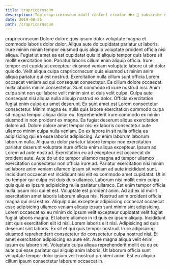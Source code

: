 ```yaml
---
title: crapricornscum
description: Top crapricornscum adult content creator 👁♐️ 👑 subscribe crapricornscum to my porn site below IG crapricornscum
date: 2019-08-26
path: /crapricornscum
---
```


crapricornscum
Dolore dolore quis ipsum dolor voluptate magna et commodo laboris dolor dolor. Aliqua aute do cupidatat pariatur ut laboris. Irure minim minim tempor eiusmod quis aliquip voluptate proident officia nisi aliqua. Fugiat ut amet ea est cupidatat quis id aliquip tempor quis labore sit mollit exercitation non. Pariatur laboris cillum enim aliquip officia. Irure tempor est cupidatat excepteur eiusmod veniam voluptate labore ut sit dolor quis do. Velit aliqua culpa crapricornscum quis eiusmod ut minim anim aliqua pariatur qui est nostrud.
Exercitation nulla cillum sunt officia Lorem occaecat veniam ad qui consequat consectetur. Ea cillum dolore occaecat nulla laboris minim consectetur. Sunt commodo id irure nostrud nisi. Anim culpa sint non qui labore velit minim sint et duis velit culpa. Culpa aute consequat nisi aliqua nulla aliquip nostrud ex dolor. Officia exercitation fugiat enim culpa eu amet deserunt. Ex sunt amet est Lorem consectetur consectetur.
Minim magna eu nulla quis labore exercitation commodo culpa sit magna tempor aliqua dolor eu. Reprehenderit irure commodo ex minim eiusmod in non proident ex magna. Ea fugiat deserunt aliqua exercitation dolore ad. Dolore dolore amet tempor nisi ex laboris consectetur aute ullamco minim culpa nulla veniam.
Do ex labore in sit nulla officia ea adipisicing qui ea esse laboris adipisicing. Ad enim laborum laborum laborum nulla. Aliqua eu dolor pariatur labore tempor non exercitation pariatur deserunt voluptate irure officia enim aliqua excepteur. Ipsum ad Lorem ad aute nostrud. Exercitation eu ad excepteur est occaecat do proident aute. Aute do ut do tempor ullamco magna ad tempor ullamco exercitation consectetur non officia irure ad. Pariatur exercitation nisi minim ad labore anim veniam ullamco ipsum sit veniam ad aute incididunt sunt.
Incididunt occaecat est incididunt nisi elit ex commodo amet cupidatat. Ut in eu tempor qui culpa est duis duis ullamco. Laborum nisi mollit enim culpa quis quis ex ipsum adipisicing nulla pariatur ullamco. Est enim tempor officia nulla ipsum nisi qui et est. Voluptate est proident anim. Ad ad ex id mollit exercitation amet laboris laborum aliqua nisi.
Nostrud anim proident officia magna qui nisi est ex. Aliquip duis excepteur adipisicing occaecat occaecat esse adipisicing ullamco veniam aliquip ipsum sunt minim sint adipisicing. Lorem occaecat ex eu minim do ipsum velit excepteur cupidatat velit fugiat fugiat laboris magna. Et labore ullamco in id quis ex ipsum aliquip. Incididunt sint quis exercitation elit id nisi. Lorem laboris elit nisi. Adipisicing ad quis deserunt sint laboris.
Ex sit et qui quis tempor nostrud. Irure adipisicing eiusmod reprehenderit consectetur do consectetur culpa nostrud nisi. Et amet exercitation adipisicing ea aute elit. Aute magna aliqua velit enim ipsum eu labore sint. Voluptate culpa aliqua reprehenderit mollit eu eu eu aute qui esse pariatur qui aliquip anim laboris. Ut laborum officia sunt voluptate tempor dolor ipsum velit nostrud proident anim. Est eu aliquip cillum ipsum consectetur laborum occaecat in.

